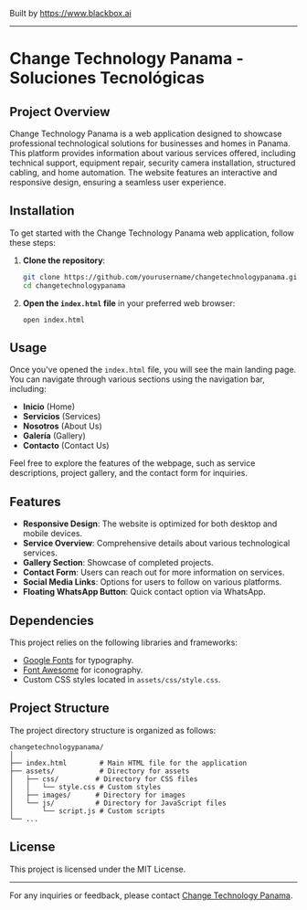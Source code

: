 
Built by https://www.blackbox.ai

---

# Change Technology Panama - Soluciones Tecnológicas

## Project Overview
Change Technology Panama is a web application designed to showcase professional technological solutions for businesses and homes in Panama. This platform provides information about various services offered, including technical support, equipment repair, security camera installation, structured cabling, and home automation. The website features an interactive and responsive design, ensuring a seamless user experience.

## Installation
To get started with the Change Technology Panama web application, follow these steps:

1. **Clone the repository**:
   ```bash
   git clone https://github.com/yourusername/changetechnologypanama.git
   cd changetechnologypanama
   ```

2. **Open the `index.html` file** in your preferred web browser:
   ```plaintext
   open index.html
   ```

## Usage
Once you've opened the `index.html` file, you will see the main landing page. You can navigate through various sections using the navigation bar, including:

- **Inicio** (Home)
- **Servicios** (Services)
- **Nosotros** (About Us)
- **Galería** (Gallery)
- **Contacto** (Contact Us)

Feel free to explore the features of the webpage, such as service descriptions, project gallery, and the contact form for inquiries.

## Features
- **Responsive Design**: The website is optimized for both desktop and mobile devices.
- **Service Overview**: Comprehensive details about various technological services.
- **Gallery Section**: Showcase of completed projects.
- **Contact Form**: Users can reach out for more information on services.
- **Social Media Links**: Options for users to follow on various platforms.
- **Floating WhatsApp Button**: Quick contact option via WhatsApp.

## Dependencies
This project relies on the following libraries and frameworks:
- [Google Fonts](https://fonts.google.com/) for typography.
- [Font Awesome](https://fontawesome.com/) for iconography.
- Custom CSS styles located in `assets/css/style.css`.

## Project Structure
The project directory structure is organized as follows:

```
changetechnologypanama/
│
├── index.html        # Main HTML file for the application
├── assets/           # Directory for assets
│   ├── css/         # Directory for CSS files
│   │   └── style.css # Custom styles
│   ├── images/      # Directory for images
│   └── js/          # Directory for JavaScript files
│       └── script.js # Custom scripts
└── ...
```

## License
This project is licensed under the MIT License.

---

For any inquiries or feedback, please contact [Change Technology Panama](mailto:changetechnologypanama@gmail.com).
